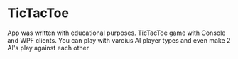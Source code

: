 # TicTacToe
App was written with educational purposes.
TicTacToe game with Console and WPF clients. You can play with varoius AI player types and even make 2 AI's play against each other
